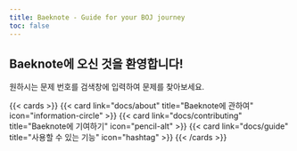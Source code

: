 ```yaml
---
title: Baeknote - Guide for your BOJ journey
toc: false
---
```


## Baeknote에 오신 것을 환영합니다!

원하시는 문제 번호를 검색창에 입력하여 문제를 찾아보세요.

{{< cards >}}
  {{< card link="docs/about" title="Baeknote에 관하여" icon="information-circle" >}}
  {{< card link="docs/contributing" title="Baeknote에 기여하기" icon="pencil-alt" >}}
  {{< card link="docs/guide" title="사용할 수 있는 기능" icon="hashtag" >}}
{{< /cards >}}